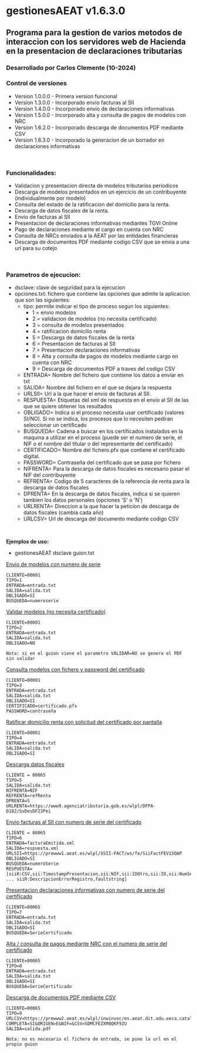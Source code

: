 # gestionesAEAT v1.6.3.0
## Programa para la gestion de varios metodos de interaccion con los servidores web de Hacienda en la presentacion de declaraciones tributarias

### Desarrollado por Carlos Clemente (10-2024)

### Control de versiones
- Version 1.0.0.0 - Primera version funcional
- Version 1.3.0.0 - Incorporado envio facturas al SII
- Version 1.4.0.0 - Incorporado envio de declaraciones informativas
- Version 1.5.0.0 - Incorporado alta y consulta de pagos de modelos con NRC
- Version 1.6.2.0 - Incorporado descarga de documentos PDF mediante CSV
- Version 1.6.3.0 - Incorporado la generacion de un borrador en declaraciones informativas
<br>

### Funcionalidades:
- Validacion y presentacion directa de modelos tributarios periodicos
- Descarga de modelos presentados en un ejercicio de un contribuyente (individualmente por modelo)
- Consulta del estado de la ratificacion del domicilio para la renta.
- Descarga de datos fiscales de la renta.
- Envio de facturas al SII
- Presentacion de declaraciones informativas mediantes TGVI Online
- Pago de declaraciones mediante el cargo en cuenta con NRC
- Consulta de NRCs enviados a la AEAT por las entidades financieras
- Descarga de documentos PDF mediante codigo CSV que se envia a una url para su cotejo
<br>

### Parametros de ejecucion:
* dsclave: clave de seguridad para la ejecucion
* opciones.txt: fichero que contiene las opciones que admite la aplicacion que son las siguientes:
	* tipo: permite indicar el tipo de proceso segun los siguientes:
		- 1 = envio modelos
		- 2 = validacion de modelos (no necesita certificado)
		- 3 = consulta de modelos presentados
		- 4 = ratificacion domicilio renta
		- 5 = Descarga de datos fiscales de la renta
		- 6 = Presentacion de facturas al SII
		- 7 = Presentacion declaraciones informativas
		- 8 = Alta y consulta de pagos de modelos mediante cargo en cuenta con NRC
		- 9 = Descarga de documentos PDF a traves del codigo CSV
	* ENTRADA= Nombre del fichero que contiene los datos a enviar en txt
	* SALIDA= Nombre del fichero en el que se dejara la respuesta
	* URLSII= Url a la que hacer el envio de facturas al SII.
	* RESPUESTA= Etiquetas del xml de respuesta en el envio al SII de las que se quiere obtener los resultados
	* OBLIGADO= Indica si el proceso necesita usar certificado (valores SI/NO). Si no se indica, los procesos que lo necesiten pediran seleccionar un certificado
	* BUSQUEDA= Cadena a buscar en los certificados instalados en la maquina a utilizar en el proceso (puede ser el numero de serie, el NIF o el nombre del titular o del representante del certificado)
	* CERTIFICADO= Nombre del fichero.pfx que contiene el certificado digital.
	* PASSWORD= Contraseña del certificado que se pasa por fichero
	* NIFRENTA= Para la descarga de datos fiscales es necesario pasar el NIF del contribuyente
	* REFRENTA= Codigo de 5 caracteres de la referencia de renta para la descarga de datos fiscales
	* DPRENTA= En la descarga de datos fiscales, indica si se quieren tambien los datos personales (opciones 'S' o 'N')
	* URLRENTA= Direccion a la que hacer la peticion de descarga de datos fiscales (cambia cada año)
	* URLCSV= Url de descarga del documento mediante codigo CSV
<br>

<b>Ejemplos de uso: </b>

- gestionesAEAT dsclave guion.txt

<u>Envio de modelos con numero de serie</u>
```
CLIENTE=00001
TIPO=1
ENTRADA=entrada.txt
SALIDA=salida.txt
OBLIGADO=SI
BUSQUEDA=numeroserie
```

<u>Validar modelos (no necesita certificado)</u>
```
CLIENTE=00001
TIPO=2
ENTRADA=entrada.txt
SALIDA=salida.txt
OBLIGADO=NO
	
Nota: si en el guion viene el parametro VALIDAR=NO se genera el PDF sin validar
```
<u>Consulta modelos con fichero y password del certificado</u>
```
CLIENTE=00001
TIPO=3
ENTRADA=entrada.txt
SALIDA=salida.txt
OBLIGADO=SI
CERTIFICADO=certificado.pfx
PASSWORD=contraseña
```
<u>Ratificar domicilio renta con solicitud del certificado por pantalla</u>
```
CLIENTE=00001
TIPO=4
ENTRADA=entrada.txt
SALIDA=salida.txt
OBLIGADO=SI
```
<u>Descarga datos fiscales</u>
```
CLIENTE = 00065
TIPO=5
SALIDA=salida.txt
NIFRENTA=NIF
REFRENTA=refRenta
DPRENTA=S
URLRENTA=https://www9.agenciatributaria.gob.es/wlpl/DFPA-D182/SvDesDF23Pei
```
<u>Envio facturas al SII con numero de serie del certificado</u>
```
CLIENTE = 00065
TIPO=6
ENTRADA=facturaEmitida.xml
SALIDA=respuesta.xml
URLSII=https://prewww1.aeat.es/wlpl/SSII-FACT/ws/fe/SiiFactFEV1SOAP
OBLIGADO=SI
BUSQUEDA=numeroSerie
RESPUESTA=[siiR:CSV,sii:TimestampPresentacion,sii:NIF,sii:IDOtro,sii:ID,sii:NumSerieFacturaEmisor ... siiR:DescripcionErrorRegistro,faultstring]
```

<u>Presentacion declaraciones informativas con numero de serie del certificado</u>
```
CLIENTE=00065
TIPO=7
ENTRADA=entrada.txt
SALIDA=salida.txt
OBLIGADO=SI
BUSQUEDA=SerieCertificado
```

<u>Alta / consulta de pagos mediante NRC con el numero de serie del certificado</u>
```
CLIENTE=00065
TIPO=8
ENTRADA=entrada.txt
SALIDA=salida.txt
OBLIGADO=SI
BUSQUEDA=SerieCertificado
```

<u>Descarga de documentos PDF mediante CSV</u>
```
CLIENTE=00065
TIPO=9
URLCSV=https://prewww2.aeat.es/wlpl/inwinvoc/es.aeat.dit.adu.eeca.catalogo.vis.VisualizaSc?COMPLETA=SI&ORIGEN=E&NIF=&CSV=SDMCFEZXM8QKF9ZU
SALIDA=salida.pdf	

Nota: no es necesario el fichero de entrada, se pone la url en el propio guion
```